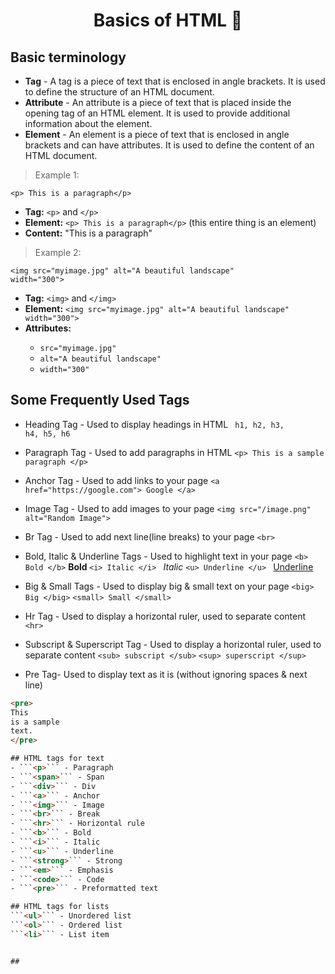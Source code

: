 <h1 align="center"> Basics of HTML  🚀</h1>

## Basic terminology
- **Tag** - A tag is a piece of text that is enclosed in angle brackets. It is used to define the structure of an HTML document.
- **Attribute** - An attribute is a piece of text that is placed inside the opening tag of an HTML element. It is used to provide additional information about the element.
- **Element** - An element is a piece of text that is enclosed in angle brackets and can have attributes. It is used to define the content of an HTML document.



> Example 1:

<code>&lt;p&gt; This is a paragraph&lt;/p&gt;</code>

<ul>
    <li><strong>Tag:</strong> <code>&lt;p&gt;</code> and <code>&lt;/p&gt;</code></li>
    <li><strong>Element:</strong> <code>&lt;p&gt; This is a paragraph&lt;/p&gt;</code> (this entire thing is an element)</li>
    <li><strong>Content:</strong> "This is a paragraph"</li>
</ul>

> Example 2:  

<code>&lt;img src="myimage.jpg" alt="A beautiful landscape" width="300"&gt;</code>

<ul>
    <li><strong>Tag:</strong> <code>&lt;img&gt;</code> and <code>&lt;/img&gt;</code></li>
    <li><strong>Element:</strong> <code>&lt;img src="myimage.jpg" alt="A beautiful landscape" width="300"&gt;</code></li>
    <li><strong>Attributes:</strong></li>
        <ul>
            <li><code>src="myimage.jpg"</code></li>
            <li><code>alt="A beautiful landscape"</code></li>
            <li><code>width="300"</code></li>
        </ul>
</ul>

## Some Frequently Used Tags 
- Heading Tag - Used to display headings in HTML
<code> h1, h2, h3, h4, h5, h6 </code>

- Paragraph Tag - Used to add paragraphs in HTML
``` <p> This is a sample paragraph </p> ```

- Anchor Tag - Used to add links to your page
``` <a href="https://google.com"> Google </a>  ```

- Image Tag - Used to add images to your page
```<img src="/image.png" alt="Random Image">```

- Br Tag - Used to add next line(line breaks) to your page
```<br>```

- Bold, Italic & Underline Tags - Used to highlight text in your page
``` <b> Bold </b> ```  <b> Bold </b>
```<i> Italic </i> ``` <i> Italic </i>
```<u> Underline </u> ``` <u> Underline </u>

- Big & Small Tags - Used to display big & small text on your page
```<big> Big </big>``` 
```<small> Small </small>```

- Hr Tag - Used to display a horizontal ruler, used to separate content
``` <hr>```

- Subscript & Superscript Tag - Used to display a horizontal ruler, used to separate content
```<sub> subscript </sub>```
```<sup> superscript </sup>```

- Pre Tag- Used to display text as it is (without ignoring spaces & next line)

```html
<pre>
This
is a sample
text.
</pre>

## HTML tags for text
- ```<p>``` - Paragraph
- ```<span>``` - Span
- ```<div>``` - Div
- ```<a>``` - Anchor
- ```<img>``` - Image
- ```<br>``` - Break
- ```<hr>``` - Horizontal rule
- ```<b>``` - Bold
- ```<i>``` - Italic
- ```<u>``` - Underline
- ```<strong>``` - Strong
- ```<em>``` - Emphasis
- ```<code>``` - Code
- ```<pre>``` - Preformatted text

## HTML tags for lists
```<ul>``` - Unordered list
```<ol>``` - Ordered list
```<li>``` - List item


##
